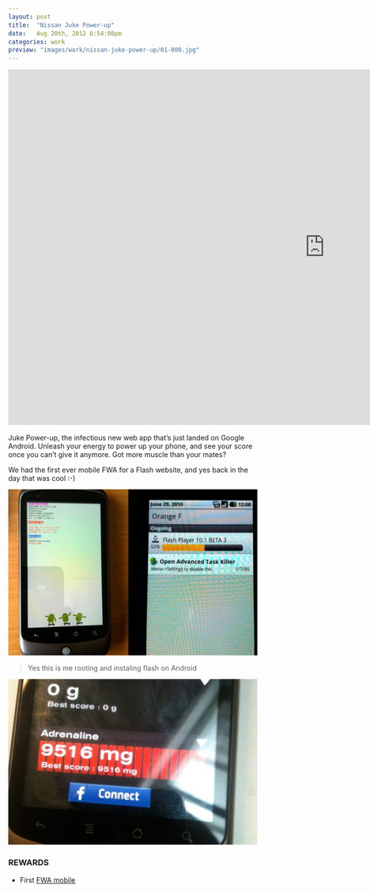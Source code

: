```yaml
---
layout: post
title:  "Nissan Juke Power-up"
date: 	Aug 20th, 2012 6:54:00pm
categories: work
preview: "images/work/nissan-juke-power-up/01-800.jpg"
---
```


<iframe width="1280" height="720" src="https://www.youtube.com/embed/15goI-S-mhQ?rel=0" frameborder="0" allowfullscreen class="uk-responsive-width"></iframe>


Juke Power-up, the infectious new web app that’s just landed on Google Android. Unleash your energy to power up your phone, and see your score once you can’t give it anymore. Got more muscle than your mates?

We had the first ever mobile FWA for a Flash website, and yes back in the day that was cool :-) 

![Nissan Juke Power-up](/images/work/nissan-juke-power-up/02.jpg)

> Yes this is me rooting and instaling flash on Android
 
![Nissan Juke Power-up](/images/work/nissan-juke-power-up/03.jpg)


### REWARDS

- First [FWA mobile](https://thefwa.com/cases/juke-power-up)

